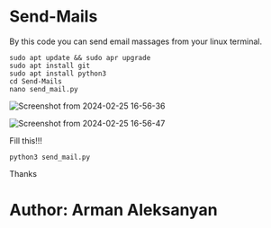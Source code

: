 # Send-Mails

By this code you can send email massages from your linux terminal.

```
sudo apt update && sudo apr upgrade
sudo apt install git
sudo apt install python3
cd Send-Mails
nano send_mail.py
```
![Screenshot from 2024-02-25 16-56-36](https://github.com/arman-0201/Send-Mails/assets/145873155/3cf6dd28-66ea-4eeb-97ba-f60755e9f309)

![Screenshot from 2024-02-25 16-56-47](https://github.com/arman-0201/Send-Mails/assets/145873155/95a0248e-b3cd-47a1-bdd0-983a0c343b49)

Fill this!!!

```
python3 send_mail.py
```


Thanks

# Author: Arman Aleksanyan
